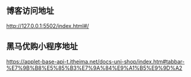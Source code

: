 
## 博客访问地址
http://127.0.0.1:5502/index.html#/
## 黑马优购小程序地址
https://applet-base-api-t.itheima.net/docs-uni-shop/index.htm#tabbar-%E7%9B%B8%E5%85%B3%E7%9A%84%E9%A1%B5%E9%9D%A2
